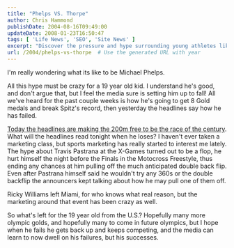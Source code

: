 ```yaml
---
title: "Phelps VS. Thorpe"
author: Chris Hammond
publishDate: 2004-08-16T09:49:00
updateDate: 2008-01-23T16:50:47
tags: [ 'Life News', 'SEO', 'Site News' ]
excerpt: "Discover the pressure and hype surrounding young athletes like Michael Phelps and the impact of sports marketing on their success and failures."
url: /2004/phelps-vs-thorpe  # Use the generated URL with year
---
```

<P>I'm really wondering what its like to be Michael Phelps.</P> <P>All this hype must be crazy for a 19 year old kid. I understand he's good, and don't argue that, but I feel the media sure is setting him up to fall! All we've heard for the past couple weeks is how he's going to get 8 Gold medals and break Spitz's record, then yesterday the headlines say how he has failed.</P> <P><A href="https://www.msnbc.msn.com/id/5709387/?GT1=4529">Today the headlines are making the 200m free to be the race of the century</A>. What will the headlines read tonight when he loses? I haven't ever taken a marketing class, but sports marketing has really started to interest me lately. The hype about Travis Pastrana at the X-Games turned out to be a flop, he hurt himself the night before the Finals in the Motocross Freestyle, thus ending any chances at him pulling off the much anticipated double back flip. Even after Pastrana himself said he wouldn't try any 360s or the double backflip the announcers kept talking about how he may pull one of them off. </P> <P>Ricky Williams left Miami, for who knows what real reason, but the marketing around that event has been crazy as well.</P> <P>So what's left for the 19 year old from the U.S.? Hopefully many more olympic golds, and hopefully many to come in future olympics, but I hope when he fails he gets back up and keeps competing, and the media can learn to now dwell on his failures, but his successes.</P>

